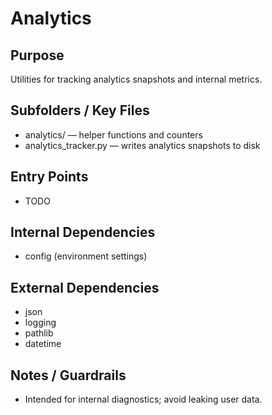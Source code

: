 # Analytics
## Purpose
Utilities for tracking analytics snapshots and internal metrics.
## Subfolders / Key Files
- analytics/ — helper functions and counters
- analytics_tracker.py — writes analytics snapshots to disk
## Entry Points
- TODO
## Internal Dependencies
- config (environment settings)
## External Dependencies
- json
- logging
- pathlib
- datetime
## Notes / Guardrails
- Intended for internal diagnostics; avoid leaking user data.
